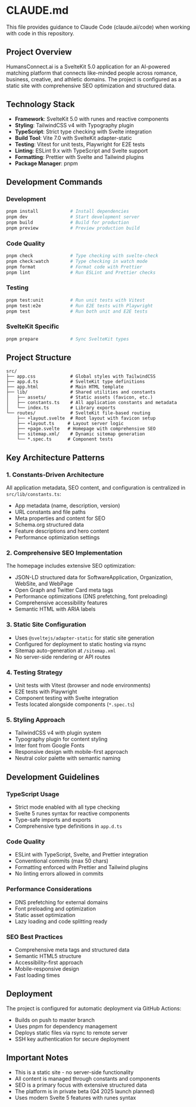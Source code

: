 # CLAUDE.md

This file provides guidance to Claude Code (claude.ai/code) when working with code in this repository.

## Project Overview

HumansConnect.ai is a SvelteKit 5.0 application for an AI-powered matching platform that connects like-minded people across romance, business, creative, and athletic domains. The project is configured as a static site with comprehensive SEO optimization and structured data.

## Technology Stack

- **Framework**: SvelteKit 5.0 with runes and reactive components
- **Styling**: TailwindCSS v4 with Typography plugin
- **TypeScript**: Strict type checking with Svelte integration
- **Build Tool**: Vite 7.0 with SvelteKit adapter-static
- **Testing**: Vitest for unit tests, Playwright for E2E tests
- **Linting**: ESLint 9.x with TypeScript and Svelte support
- **Formatting**: Prettier with Svelte and Tailwind plugins
- **Package Manager**: pnpm

## Development Commands

### Development
```bash
pnpm install            # Install dependencies
pnpm dev                # Start development server
pnpm build              # Build for production
pnpm preview            # Preview production build
```

### Code Quality
```bash
pnpm check              # Type checking with svelte-check
pnpm check:watch        # Type checking in watch mode
pnpm format             # Format code with Prettier
pnpm lint               # Run ESLint and Prettier checks
```

### Testing
```bash
pnpm test:unit          # Run unit tests with Vitest
pnpm test:e2e           # Run E2E tests with Playwright
pnpm test               # Run both unit and E2E tests
```

### SvelteKit Specific
```bash
pnpm prepare            # Sync SvelteKit types
```

## Project Structure

```
src/
├── app.css             # Global styles with TailwindCSS
├── app.d.ts            # SvelteKit type definitions
├── app.html            # Main HTML template
├── lib/                # Shared utilities and constants
│   ├── assets/         # Static assets (favicon, etc.)
│   ├── constants.ts    # All application constants and metadata
│   └── index.ts        # Library exports
└── routes/             # SvelteKit file-based routing
    ├── +layout.svelte  # Root layout with favicon setup
    ├── +layout.ts     # Layout server logic
    ├── +page.svelte   # Homepage with comprehensive SEO
    ├── sitemap.xml/    # Dynamic sitemap generation
    └── *.spec.ts      # Component tests
```

## Key Architecture Patterns

### 1. Constants-Driven Architecture
All application metadata, SEO content, and configuration is centralized in `src/lib/constants.ts`:
- App metadata (name, description, version)
- URL constants and file paths
- Meta properties and content for SEO
- Schema.org structured data
- Feature descriptions and hero content
- Performance optimization settings

### 2. Comprehensive SEO Implementation
The homepage includes extensive SEO optimization:
- JSON-LD structured data for SoftwareApplication, Organization, WebSite, and WebPage
- Open Graph and Twitter Card meta tags
- Performance optimizations (DNS prefetching, font preloading)
- Comprehensive accessibility features
- Semantic HTML with ARIA labels

### 3. Static Site Configuration
- Uses `@sveltejs/adapter-static` for static site generation
- Configured for deployment to static hosting via rsync
- Sitemap auto-generation at `/sitemap.xml`
- No server-side rendering or API routes

### 4. Testing Strategy
- Unit tests with Vitest (browser and node environments)
- E2E tests with Playwright
- Component testing with Svelte integration
- Tests located alongside components (`*.spec.ts`)

### 5. Styling Approach
- TailwindCSS v4 with plugin system
- Typography plugin for content styling
- Inter font from Google Fonts
- Responsive design with mobile-first approach
- Neutral color palette with semantic naming

## Development Guidelines

### TypeScript Usage
- Strict mode enabled with all type checking
- Svelte 5 runes syntax for reactive components
- Type-safe imports and exports
- Comprehensive type definitions in `app.d.ts`

### Code Quality
- ESLint with TypeScript, Svelte, and Prettier integration
- Conventional commits (max 50 chars)
- Formatting enforced with Prettier and Tailwind plugins
- No linting errors allowed in commits

### Performance Considerations
- DNS prefetching for external domains
- Font preloading and optimization
- Static asset optimization
- Lazy loading and code splitting ready

### SEO Best Practices
- Comprehensive meta tags and structured data
- Semantic HTML5 structure
- Accessibility-first approach
- Mobile-responsive design
- Fast loading times

## Deployment

The project is configured for automatic deployment via GitHub Actions:
- Builds on push to master branch
- Uses pnpm for dependency management
- Deploys static files via rsync to remote server
- SSH key authentication for secure deployment

## Important Notes

- This is a static site - no server-side functionality
- All content is managed through constants and components
- SEO is a primary focus with extensive structured data
- The platform is in private beta (Q4 2025 launch planned)
- Uses modern Svelte 5 features with runes syntax